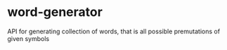 # word-generator
API for generating collection of words, that is all possible premutations of given symbols
